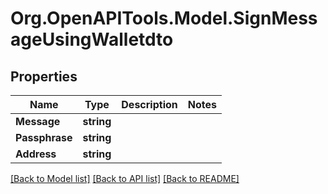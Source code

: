 # Org.OpenAPITools.Model.SignMessageUsingWalletdto

## Properties

Name | Type | Description | Notes
------------ | ------------- | ------------- | -------------
**Message** | **string** |  | 
**Passphrase** | **string** |  | 
**Address** | **string** |  | 

[[Back to Model list]](../../README.md#documentation-for-models) [[Back to API list]](../../README.md#documentation-for-api-endpoints) [[Back to README]](../../README.md)

